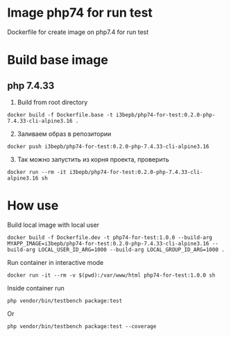 # Image php74 for run test

Dockerfile for create image on php7.4 for run test

# Build base image

## php 7.4.33

1. Build from root directory
```shell
docker build -f Dockerfile.base -t i3bepb/php74-for-test:0.2.0-php-7.4.33-cli-alpine3.16 .
```
2. Заливаем образ в репозитории
```shell
docker push i3bepb/php74-for-test:0.2.0-php-7.4.33-cli-alpine3.16
```
3. Так можно запустить из корня проекта, проверить
```shell
docker run --rm -it i3bepb/php74-for-test:0.2.0-php-7.4.33-cli-alpine3.16 sh
```

# How use

Build local image with local user
```shell
docker build -f Dockerfile.dev -t php74-for-test:1.0.0 --build-arg MYAPP_IMAGE=i3bepb/php74-for-test:0.2.0-php-7.4.33-cli-alpine3.16 --build-arg LOCAL_USER_ID_ARG=1000 --build-arg LOCAL_GROUP_ID_ARG=1000 .
```

Run container in interactive mode
```shell
docker run -it --rm -v $(pwd):/var/www/html php74-for-test:1.0.0 sh
```

Inside container run
```shell
php vendor/bin/testbench package:test
```

Or
```shell
php vendor/bin/testbench package:test --coverage
```

